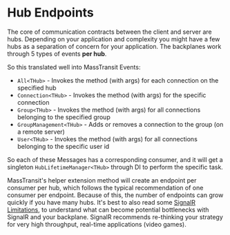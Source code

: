 # Hub Endpoints

The core of communication contracts between the client and server are hubs. Depending on your application and complexity you might have a few hubs as a separation of concern for your application. The backplanes work through 5 types of events **per hub**.

So this translated well into MassTransit Events:

* `All<THub>` - Invokes the method (with args) for each connection on the specified hub
* `Connection<THub>` - Invokes the method (with args) for the specific connection
* `Group<THub>` - Invokes the method (with args) for all connections belonging to the specified group
* `GroupManagement<THub>` - Adds or removes a connection to the group (on a remote server)
* `User<THub>` - Invokes the method (with args) for all connections belonging to the specific user id

So each of these Messages has a corresponding consumer, and it will get a singleton `HubLifetimeManager<THub>` through DI to perform the specific task.

MassTransit's helper extension method will create an endpoint per consumer per hub, which follows the typical recommendation of one consumer per endpoint. Because of this, the number of endpoints can grow quickly if you have many hubs. It's best to also read some [SignalR Limitations](https://docs.microsoft.com/en-us/aspnet/signalr/overview/performance/scaleout-in-signalr#limitations), to understand what can become potential bottlenecks with SignalR and your backplane. SignalR recommends re-thinking your strategy for very high throughput, real-time applications (video games).
